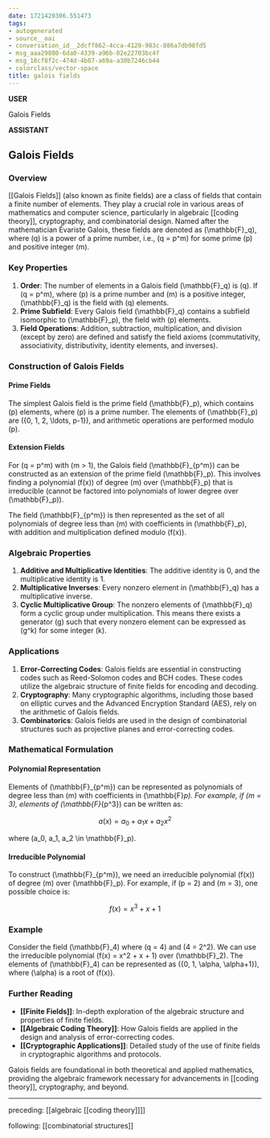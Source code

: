 ```yaml
---
date: 1721420306.551473
tags:
- autogenerated
- source__oai
- conversation_id__2dcff862-4cca-4120-983c-886a7db98fd5
- msg_aaa29880-6da0-4339-a96b-02e22703bc4f
- msg_18cf8f2c-474d-4b07-a69a-a30b7246cb44
- colorclass/vector-space
title: galois fields
---
```


**USER**

Galois Fields


**ASSISTANT**

## Galois Fields

### Overview

[[Galois Fields]] (also known as finite fields) are a class of fields that contain a finite number of elements. They play a crucial role in various areas of mathematics and computer science, particularly in algebraic [[coding theory]], cryptography, and combinatorial design. Named after the mathematician Évariste Galois, these fields are denoted as \(\mathbb{F}_q\), where \(q\) is a power of a prime number, i.e., \(q = p^m\) for some prime \(p\) and positive integer \(m\).

### Key Properties

1. **Order**: The number of elements in a Galois field \(\mathbb{F}_q\) is \(q\). If \(q = p^m\), where \(p\) is a prime number and \(m\) is a positive integer, \(\mathbb{F}_q\) is the field with \(q\) elements.
2. **Prime Subfield**: Every Galois field \(\mathbb{F}_q\) contains a subfield isomorphic to \(\mathbb{F}_p\), the field with \(p\) elements.
3. **Field Operations**: Addition, subtraction, multiplication, and division (except by zero) are defined and satisfy the field axioms (commutativity, associativity, distributivity, identity elements, and inverses).

### Construction of Galois Fields

#### Prime Fields

The simplest Galois field is the prime field \(\mathbb{F}_p\), which contains \(p\) elements, where \(p\) is a prime number. The elements of \(\mathbb{F}_p\) are \(\{0, 1, 2, \ldots, p-1\}\), and arithmetic operations are performed modulo \(p\).

#### Extension Fields

For \(q = p^m\) with \(m > 1\), the Galois field \(\mathbb{F}_{p^m}\) can be constructed as an extension of the prime field \(\mathbb{F}_p\). This involves finding a polynomial \(f(x)\) of degree \(m\) over \(\mathbb{F}_p\) that is irreducible (cannot be factored into polynomials of lower degree over \(\mathbb{F}_p\)).

The field \(\mathbb{F}_{p^m}\) is then represented as the set of all polynomials of degree less than \(m\) with coefficients in \(\mathbb{F}_p\), with addition and multiplication defined modulo \(f(x)\).

### Algebraic Properties

1. **Additive and Multiplicative Identities**: The additive identity is 0, and the multiplicative identity is 1.
2. **Multiplicative Inverses**: Every nonzero element in \(\mathbb{F}_q\) has a multiplicative inverse.
3. **Cyclic Multiplicative Group**: The nonzero elements of \(\mathbb{F}_q\) form a cyclic group under multiplication. This means there exists a generator \(g\) such that every nonzero element can be expressed as \(g^k\) for some integer \(k\).

### Applications

1. **Error-Correcting Codes**: Galois fields are essential in constructing codes such as Reed-Solomon codes and BCH codes. These codes utilize the algebraic structure of finite fields for encoding and decoding.
2. **Cryptography**: Many cryptographic algorithms, including those based on elliptic curves and the Advanced Encryption Standard (AES), rely on the arithmetic of Galois fields.
3. **Combinatorics**: Galois fields are used in the design of combinatorial structures such as projective planes and error-correcting codes.

### Mathematical Formulation

#### Polynomial Representation

Elements of \(\mathbb{F}_{p^m}\) can be represented as polynomials of degree less than \(m\) with coefficients in \(\mathbb{F}_p\). For example, if \(m = 3\), elements of \(\mathbb{F}_{p^3}\) can be written as:

$$
a(x) = a_0 + a_1 x + a_2 x^2
$$

where \(a_0, a_1, a_2 \in \mathbb{F}_p\).

#### Irreducible Polynomial

To construct \(\mathbb{F}_{p^m}\), we need an irreducible polynomial \(f(x)\) of degree \(m\) over \(\mathbb{F}_p\). For example, if \(p = 2\) and \(m = 3\), one possible choice is:

$$
f(x) = x^3 + x + 1
$$

### Example

Consider the field \(\mathbb{F}_4\) where \(q = 4\) and \(4 = 2^2\). We can use the irreducible polynomial \(f(x) = x^2 + x + 1\) over \(\mathbb{F}_2\). The elements of \(\mathbb{F}_4\) can be represented as \(\{0, 1, \alpha, \alpha+1\}\), where \(\alpha\) is a root of \(f(x)\).

### Further Reading

- **[[Finite Fields]]**: In-depth exploration of the algebraic structure and properties of finite fields.
- **[[Algebraic Coding Theory]]**: How Galois fields are applied in the design and analysis of error-correcting codes.
- **[[Cryptographic Applications]]**: Detailed study of the use of finite fields in cryptographic algorithms and protocols.

Galois fields are foundational in both theoretical and applied mathematics, providing the algebraic framework necessary for advancements in [[coding theory]], cryptography, and beyond.


---

preceding: [[algebraic [[coding theory]]]]  


following: [[combinatorial structures]]